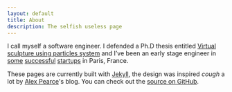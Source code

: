 ```yaml
---
layout: default
title: About
description: The selfish useless page
---
```


I call myself a software engineer. I defended a Ph.D thesis entitled [Virtual sculpture using particles system](http://www.theses.fr/2010ISAM0030) and I’ve been an early stage engineer in [some](http://tinyclues.com) [successful](http://captaintrain.com) [startups](http://sketchfab.com) in Paris, France.

These pages are currently built with [Jekyll](https://github.com/mojombo/jekyll), the design was inspired *cough* a lot by [Alex Pearce](http://alexpearce.me)'s blog. You can check out the [source on GitHub](https://github.com/marchelbling/marchelbling.github.io).
